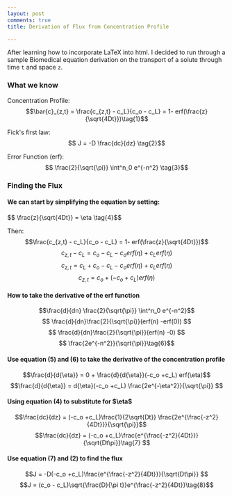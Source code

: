 ```yaml
---
layout: post
comments: true
title: Derivation of Flux from Concentration Profile 

---
```

<script type="text/x-mathjax-config">
  MathJax.Hub.Config({tex2jax: {inlineMath: [['$','$'], ['\\(','\\)']]}});
</script>
<script type="text/javascript"
  src="https://cdn.mathjax.org/mathjax/latest/MathJax.js?config=TeX-AMS-MML_HTMLorMML">
</script>

<body>

After learning how to incorporate LaTeX into html. I decided to run through a
sample Biomedical equation derivation on the transport of a solute through time
`t` and space `z`.

<h3>What we know</h3>

Concentration Profile:
$$\bar{c}_{z,t} = \frac{c_{z,t} - c_L}{c_o - c_L} = 1- erf(\frac{z}{\sqrt{4Dt}})\tag{1}$$

Fick's first law:
$$ J = -D \frac{dc}{dz} \tag{2}$$

Error Function (erf):
$$ \frac{2}{\sqrt{\pi}} \int^n_0 e^{-n^2}  \tag{3}$$

<h3>Finding the Flux</h3>

<h4>We can start by simplifying the equation by setting:</h4>
$$ \frac{z}{\sqrt{4Dt}} = \eta \tag{4}$$

Then:
$$\frac{c_{z,t} - c_L}{c_o - c_L} = 1- erf(\frac{z}{\sqrt{4Dt}})$$
$$c_{z,t} - c_L = c_o - c_L -c_o erf(\eta) + c_L erf(\eta)$$
$$c_{z,t} = c_L + c_o - c_L -c_o erf(\eta) + c_L erf(\eta)$$
$$c_{z,t} = c_o + (-c_o +c_L) erf(\eta)\tag{5}$$

<h4>How to take the derivative of the erf function</h4>

$$\frac{d}{dn} \frac{2}{\sqrt{\pi}} \int^n_0 e^{-n^2}$$ 
$$  \frac{d}{dn}\frac{2}{\sqrt{\pi}}(erf(n) -erf(0)) $$
$$  \frac{d}{dn}\frac{2}{\sqrt{\pi}}(erf(n) -0) $$ 
$$  \frac{2e^{-n^2}}{\sqrt{\pi}}\tag{6}$$

<h4>Use equation (5) and (6) to take the derivative of the concentration
profile</h4>

$$\frac{d}{d{\eta}} = 0 + \frac{d}{d{\eta}}(-c_o +c_L) erf(\eta)$$
$$\frac{d}{d{\eta}} =  d{\eta}(-c_o +c_L) \frac{2e^{-\eta^2}}{\sqrt{\pi}} $$ 

<h4> Using equation (4) to substitute for $\eta$ </h4>

$$\frac{dc}{dz} =  (-c_o +c_L)\frac{1}{2\sqrt{Dt}} \frac{2e^{\frac{-z^2}{4Dt}}}{\sqrt{\pi}}$$
$$\frac{dc}{dz} =  (-c_o +c_L)\frac{e^{\frac{-z^2}{4Dt}}}{\sqrt{Dt\pi}}\tag{7} $$

<h4> Use equation (7) and (2) to find the flux </h4>

$$J =  -D(-c_o +c_L)\frac{e^{\frac{-z^2}{4Dt}}}{\sqrt{Dt\pi}} $$
$$J =  (c_o - c_L)\sqrt{\frac{D}{\pi t}}e^{\frac{-z^2}{4Dt}}\tag{8}$$














</body>

